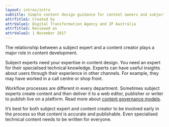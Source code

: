 ```yaml
---
layout: intros/intro
subtitle: Simple content design guidance for content owners and subject experts.
attrTitle1: Created by
attrValue1: Digital Transformation Agency and IP Australia
attrTitle2: Reviewed on
attrValue2: 1 November 2017
---
```

The relationship between a subject expert and a content creator plays a major role in content development.
 
Subject experts need your expertise in content design. You need an expert for their specialised technical knowledge. Experts can have useful insights about users through their experience in other channels. For example, they may have worked in a call centre or shop front.

Workflow processes are different in every department. Sometimes subject experts create content and then deliver it to a web editor, publisher or writer to publish live on a platform. Read more about [content governance models](/governing-content/content-governance-models/).
 
It’s best for both subject expert and content creator to be involved early in the process so that content is accurate and publishable. Even specialised technical content needs to be written for everyone.
